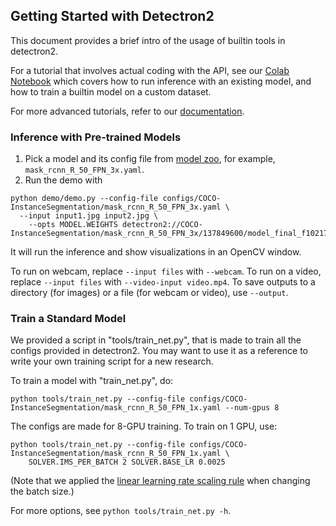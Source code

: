 
## Getting Started with Detectron2

This document provides a brief intro of the usage of builtin tools in detectron2.

For a tutorial that involves actual coding with the API,
see our [Colab Notebook](TODO) which covers how to run inference with an
existing model, and how to train a builtin model on a custom dataset.

For more advanced tutorials, refer to our [documentation](https://detectron2.readthedocs.io).


### Inference with Pre-trained Models

1. Pick a model and its config file from
	[model zoo](https://github.com/facebookresearch/detectron2/blob/master/MODEL_ZOO.md),
	for example, `mask_rcnn_R_50_FPN_3x.yaml`.
2. Run the demo with
```
python demo/demo.py --config-file configs/COCO-InstanceSegmentation/mask_rcnn_R_50_FPN_3x.yaml \
  --input input1.jpg input2.jpg \
	--opts MODEL.WEIGHTS detectron2://COCO-InstanceSegmentation/mask_rcnn_R_50_FPN_3x/137849600/model_final_f10217.pkl
```
It will run the inference and show visualizations in an OpenCV window.

To run on webcam, replace `--input files` with `--webcam`.
To run on a video, replace `--input files` with `--video-input video.mp4`.
To save outputs to a directory (for images) or a file (for webcam or video), use `--output`.


### Train a Standard Model

We provided a script in "tools/train_net.py", that is made to train
all the configs provided in detectron2.
You may want to use it as a reference to write your own training script for a new research.

To train a model with "train_net.py", do:
```
python tools/train_net.py --config-file configs/COCO-InstanceSegmentation/mask_rcnn_R_50_FPN_1x.yaml --num-gpus 8
```

The configs are made for 8-GPU training. To train on 1 GPU, use:
```
python tools/train_net.py --config-file configs/COCO-InstanceSegmentation/mask_rcnn_R_50_FPN_1x.yaml \
	SOLVER.IMS_PER_BATCH 2 SOLVER.BASE_LR 0.0025
```

(Note that we applied the [linear learning rate scaling rule](https://arxiv.org/abs/1706.02677)
when changing the batch size.)

For more options, see `python tools/train_net.py -h`.
